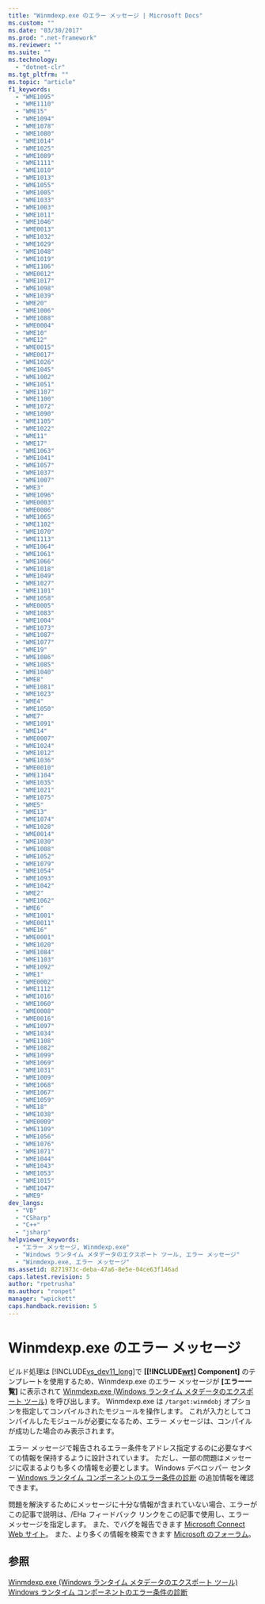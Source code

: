 ```yaml
---
title: "Winmdexp.exe のエラー メッセージ | Microsoft Docs"
ms.custom: ""
ms.date: "03/30/2017"
ms.prod: ".net-framework"
ms.reviewer: ""
ms.suite: ""
ms.technology: 
  - "dotnet-clr"
ms.tgt_pltfrm: ""
ms.topic: "article"
f1_keywords: 
  - "WME1095"
  - "WME1110"
  - "WME15"
  - "WME1094"
  - "WME1078"
  - "WME1080"
  - "WME1014"
  - "WME1025"
  - "WME1089"
  - "WME1111"
  - "WME1010"
  - "WME1013"
  - "WME1055"
  - "WME1005"
  - "WME1033"
  - "WME1003"
  - "WME1011"
  - "WME1046"
  - "WME0013"
  - "WME1032"
  - "WME1029"
  - "WME1048"
  - "WME1019"
  - "WME1106"
  - "WME0012"
  - "WME1017"
  - "WME1098"
  - "WME1039"
  - "WME20"
  - "WME1006"
  - "WME1088"
  - "WME0004"
  - "WME10"
  - "WME12"
  - "WME0015"
  - "WME0017"
  - "WME1026"
  - "WME1045"
  - "WME1002"
  - "WME1051"
  - "WME1107"
  - "WME1100"
  - "WME1072"
  - "WME1090"
  - "WME1105"
  - "WME1022"
  - "WME11"
  - "WME17"
  - "WME1063"
  - "WME1041"
  - "WME1057"
  - "WME1037"
  - "WME1007"
  - "WME3"
  - "WME1096"
  - "WME0003"
  - "WME0006"
  - "WME1065"
  - "WME1102"
  - "WME1070"
  - "WME1113"
  - "WME1064"
  - "WME1061"
  - "WME1066"
  - "WME1018"
  - "WME1049"
  - "WME1027"
  - "WME1101"
  - "WME1058"
  - "WME0005"
  - "WME1083"
  - "WME1004"
  - "WME1073"
  - "WME1087"
  - "WME1077"
  - "WME19"
  - "WME1086"
  - "WME1085"
  - "WME1040"
  - "WME8"
  - "WME1081"
  - "WME1023"
  - "WME4"
  - "WME1050"
  - "WME7"
  - "WME1091"
  - "WME14"
  - "WME0007"
  - "WME1024"
  - "WME1012"
  - "WME1036"
  - "WME0010"
  - "WME1104"
  - "WME1035"
  - "WME1021"
  - "WME1075"
  - "WME5"
  - "WME13"
  - "WME1074"
  - "WME1028"
  - "WME0014"
  - "WME1030"
  - "WME1008"
  - "WME1052"
  - "WME1079"
  - "WME1054"
  - "WME1093"
  - "WME1042"
  - "WME2"
  - "WME1062"
  - "WME6"
  - "WME1001"
  - "WME0011"
  - "WME16"
  - "WME0001"
  - "WME1020"
  - "WME1084"
  - "WME1103"
  - "WME1092"
  - "WME1"
  - "WME0002"
  - "WME1112"
  - "WME1016"
  - "WME1060"
  - "WME0008"
  - "WME0016"
  - "WME1097"
  - "WME1034"
  - "WME1108"
  - "WME1082"
  - "WME1099"
  - "WME1069"
  - "WME1031"
  - "WME1009"
  - "WME1068"
  - "WME1067"
  - "WME1059"
  - "WME18"
  - "WME1038"
  - "WME0009"
  - "WME1109"
  - "WME1056"
  - "WME1076"
  - "WME1071"
  - "WME1044"
  - "WME1043"
  - "WME1053"
  - "WME1015"
  - "WME1047"
  - "WME9"
dev_langs: 
  - "VB"
  - "CSharp"
  - "C++"
  - "jsharp"
helpviewer_keywords: 
  - "エラー メッセージ, Winmdexp.exe"
  - "Windows ランタイム メタデータのエクスポート ツール, エラー メッセージ"
  - "Winmdexp.exe, エラー メッセージ"
ms.assetid: 8271973c-deba-47a6-8e5e-04ce63f146ad
caps.latest.revision: 5
author: "rpetrusha"
ms.author: "ronpet"
manager: "wpickett"
caps.handback.revision: 5
---
```

# Winmdexp.exe のエラー メッセージ
ビルド処理は [!INCLUDE[vs_dev11_long](../../../includes/vs-dev11-long-md.md)]で **\[[!INCLUDE[wrt](../../../includes/wrt-md.md)] Component\]** のテンプレートを使用するため、Winmdexp.exe のエラー メッセージが **\[エラー一覧\]** に表示されて [Winmdexp.exe \(Windows ランタイム メタデータのエクスポート ツール\)](../../../docs/framework/tools/winmdexp-exe-windows-runtime-metadata-export-tool.md) を呼び出します。  Winmdexp.exe は `/target:winmdobj` オプションを指定してコンパイルされたモジュールを操作します。  これが入力としてコンパイルしたモジュールが必要になるため、エラー メッセージは、コンパイルが成功した場合のみ表示されます。  
  
 エラー メッセージで報告されるエラー条件をアドレス指定するのに必要なすべての情報を保持するように設計されています。  ただし、一部の問題はメッセージに収まるよりも多くの情報を必要とします。  Windows デベロッパー センター [Windows ランタイム コンポーネントのエラー条件の診断](http://go.microsoft.com/fwlink/p/?LinkId=251127) の追加情報を確認できます。  
  
 問題を解決するためにメッセージに十分な情報が含まれていない場合、エラーがこの記事で説明は、\/EHa フィードバック リンクをこの記事で使用し、エラー メッセージを指定します。  また、でバグを報告できます [Microsoft Connect Web サイト](http://go.microsoft.com/fwlink/p/?LinkId=251130)。  また、より多くの情報を検索できます [Microsoft のフォーラム](http://go.microsoft.com/fwlink/p/?LinkId=251129)。  
  
## 参照  
 [Winmdexp.exe \(Windows ランタイム メタデータのエクスポート ツール\)](../../../docs/framework/tools/winmdexp-exe-windows-runtime-metadata-export-tool.md)   
 [Windows ランタイム コンポーネントのエラー条件の診断](http://go.microsoft.com/fwlink/p/?LinkId=251127)